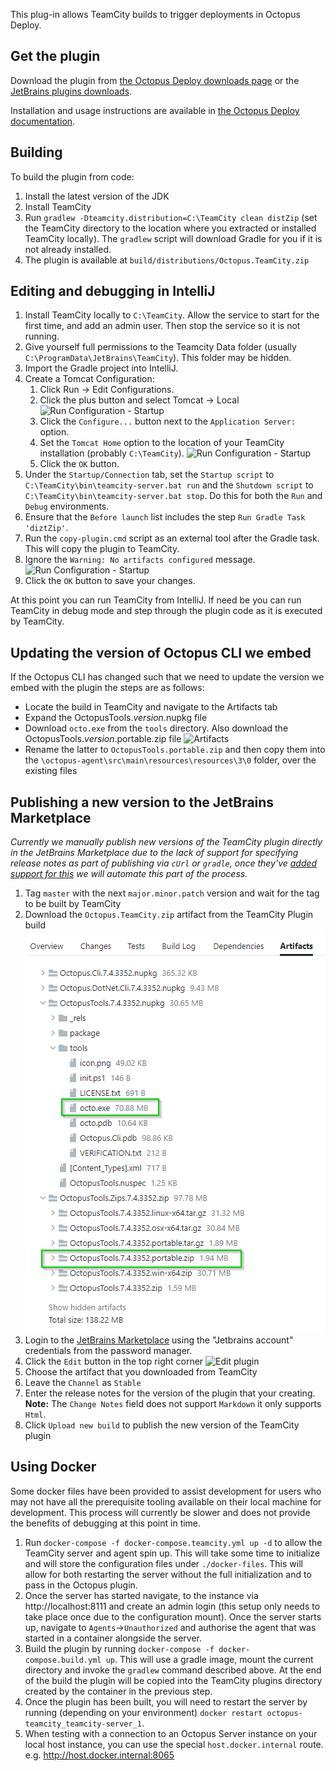 This plug-in allows TeamCity builds to trigger deployments in Octopus Deploy. 

## Get the plugin

Download the plugin from [the Octopus Deploy downloads page](http://octopusdeploy.com/downloads) or the [JetBrains plugins downloads](<https://plugins.jetbrains.com/plugin/9038-octopus-deploy>).

Installation and usage instructions are available in [the Octopus Deploy documentation](http://octopusdeploy.com/documentation/integration/teamcity). 

## Building

To build the plugin from code:

 1. Install the latest version of the JDK
 2. Install TeamCity
 4. Run `gradlew -Dteamcity.distribution=C:\TeamCity clean distZip` (set the TeamCity
    directory to the location where you extracted or installed TeamCity locally). 
    The `gradlew` script will download Gradle for you if it is not already installed.
 5. The plugin is available at `build/distributions/Octopus.TeamCity.zip`

## Editing and debugging in IntelliJ

1. Install TeamCity locally to `C:\TeamCity`. Allow the service to start for the first time, and add an 
   admin user. Then stop the service so it is not running.
2. Give yourself full permissions to the Teamcity Data folder (usually `C:\ProgramData\JetBrains\TeamCity`). 
   This folder may be hidden.
3. Import the Gradle project into IntelliJ.
4. Create a Tomcat Configuration:
    1. Click Run -> Edit Configurations.
    2. Click the plus button and select Tomcat -> Local
       ![Run Configuration - Startup](https://raw.githubusercontent.com/OctopusDeploy/Octopus-TeamCity/master/TomcatLocal.PNG)
    3. Click the `Configure...` button next to the `Application Server:` option.
    4. Set the `Tomcat Home` option to the location of your TeamCity installation (probably `C:\TeamCity`).
        ![Run Configuration - Startup](https://raw.githubusercontent.com/OctopusDeploy/Octopus-TeamCity/master/TomcatServer.PNG)
    5. Click the `OK` button.
6. Under the `Startup/Connection` tab, set the `Startup script` to `C:\TeamCity\bin\teamcity-server.bat run` and 
   the `Shutdown script` to `C:\TeamCity\bin\teamcity-server.bat stop`. Do this for both the `Run` and `Debug` 
   environments.
5. Ensure that the `Before launch` list includes the step `Run Gradle Task 'diztZip'`.
6. Run the `copy-plugin.cmd` script as an external tool after the Gradle task. This will copy the plugin to TeamCity.
6. Ignore the `Warning: No artifacts configured` message.
   ![Run Configuration - Startup](https://raw.githubusercontent.com/OctopusDeploy/Octopus-TeamCity/master/TomcatStartup.PNG)
7. Click the `OK` button to save your changes.

At this point you can run TeamCity from IntelliJ. If need be you can run TeamCity in debug mode and step 
through the plugin code as it is executed by TeamCity.

## Updating the version of Octopus CLI we embed

If the Octopus CLI has changed such that we need to update the version we embed with the plugin the steps are as follows:

- Locate the build in TeamCity and navigate to the Artifacts tab
- Expand the OctopusTools.*version*.nupkg file
- Download `octo.exe` from the `tools` directory. Also download the OctopusTools.*version*.portable.zip file
  ![Artifacts](artifacts.png)
- Rename the latter to `OctopusTools.portable.zip` and then copy them into the `\octopus-agent\src\main\resources\resources\3\0` folder, over the existing files

## Publishing a new version to the JetBrains Marketplace

_Currently we manually publish new versions of the TeamCity plugin directly in the JetBrains Marketplace due to the lack of support for specifying release notes as part of publishing via `cUrl` or `gradle`, once they've [added support for this](https://youtrack.jetbrains.com/issue/MP-2369) we will automate this part of the process._

1. Tag `master` with the next `major.minor.patch` version and wait for the tag to be built by TeamCity
2. Download the `Octopus.TeamCity.zip` artifact from the TeamCity Plugin build
    ![Download artifact from TeamCity](DownloadArtifact.png)
3. Login to the [JetBrains Marketplace](https://plugins.jetbrains.com/plugin/9038-octopus-deploy-integration) using the "Jetbrains account" credentials from the password manager.
4. Click the `Edit` button in the top right corner
    ![Edit plugin](EditPlugin.png)
5. Choose the artifact that you downloaded from TeamCity
6. Leave the `Channel` as `Stable`
7. Enter the release notes for the version of the plugin that your creating. **Note:** The `Change Notes` field does not support `Markdown` it only supports `Html`.
8. Click `Upload new build` to publish the new version of the TeamCity plugin

## Using Docker
Some docker files have been provided to assist development for users who may not have all the prerequisite tooling available on their local machine for development. This process will currently be slower and does not provide the benefits of debugging at this point in time.
1. Run `docker-compose -f docker-compose.teamcity.yml up -d` to allow the TeamCity server and agent spin up. This will take some time to initialize and will store the configuration files under `./docker-files`. This will allow for both restarting the server without the full initialization and to pass in the Octopus plugin.
2. Once the server has started navigate, to the instance via http://localhost:8111 and create an admin login (this setup only needs to take place once due to the configuration mount). Once the server starts up, navigate to `Agents`->`Unauthorized` and authorise the agent that was started in a container alongside the server.
3. Build the plugin by running `docker-compose -f docker-compose.build.yml up`. This will use a gradle image, mount the current directory and invoke the `gradlew` command described above. At the end of the build the plugin will be copied into the TeamCity plugins directory created by the container in the previous step.
4. Once the plugin has been built, you will need to restart the server by running (depending on your environment) `docker restart octopus-teamcity_teamcity-server_1`.
5. When testing with a connection to an Octopus Server instance on your local host instance, you can use the special `host.docker.internal` route. e.g. http://host.docker.internal:8065
   
